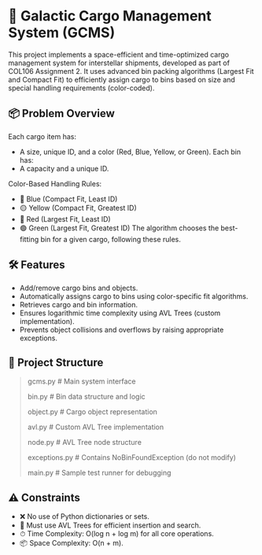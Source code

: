 # 🚀 Galactic Cargo Management System (GCMS)
This project implements a space-efficient and time-optimized cargo management system for interstellar shipments, developed as part of COL106 Assignment 2. It uses advanced bin packing algorithms (Largest Fit and Compact Fit) to efficiently assign cargo to bins based on size and special handling requirements (color-coded).
## 📦 Problem Overview
Each cargo item has:
- A size, unique ID, and a color (Red, Blue, Yellow, or Green).
Each bin has:
- A capacity and a unique ID.

Color-Based Handling Rules:
- 🔵 Blue (Compact Fit, Least ID)
- 🟡 Yellow (Compact Fit, Greatest ID)
- 🔴 Red (Largest Fit, Least ID)
- 🟢 Green (Largest Fit, Greatest ID)
The algorithm chooses the best-fitting bin for a given cargo, following these rules.
## 🛠 Features
- Add/remove cargo bins and objects.
- Automatically assigns cargo to bins using color-specific fit algorithms.
- Retrieves cargo and bin information.
- Ensures logarithmic time complexity using AVL Trees (custom implementation).
- Prevents object collisions and overflows by raising appropriate exceptions.

## 🧱 Project Structure
> gcms.py          # Main system interface
> 
> bin.py           # Bin data structure and logic
> 
> object.py        # Cargo object representation
> 
> avl.py           # Custom AVL Tree implementation
> 
> node.py          # AVL Tree node structure
> 
> exceptions.py    # Contains NoBinFoundException (do not modify)
> 
> main.py          # Sample test runner for debugging

## ⚠ Constraints
- ❌ No use of Python dictionaries or sets.
- 🧠 Must use AVL Trees for efficient insertion and search.
- ⏱ Time Complexity: O(log n + log m) for all core operations.
- 📦 Space Complexity: O(n + m).
